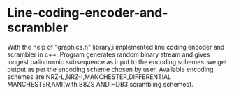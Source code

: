 # Line-coding-encoder-and-scrambler
With the help of "graphics.h" library,i implemented line coding encoder and scrambler in c++.
Program generates random binary stream and gives longest palindromic subsequence as input to the encoding schemes .we get output as per the encoding scheme chosen by user.
Available encoding schemes are NRZ-L,NRZ-I,MANCHESTER,DIFFERENTIAL MANCHESTER,AMI(with B8ZS AND HDB3 scrambling schemes).
